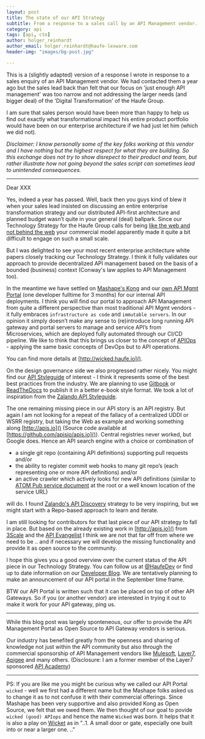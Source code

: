 ```yaml
---
layout: post
title: The state of our API Strategy
subtitle: From a response to a sales call by an API Management vendor.
category: api
tags: [api, cto]
author: holger_reinhardt
author_email: holger.reinhardt@haufe-lexware.com 
header-img: "images/bg-post.jpg"

---
```


This is a (slightly adapted) version of a response I wrote in response to a sales enquiry of an API Management vendor. We had contacted them a year ago but the sales lead back than felt that our focus on 'just enough API management' was too narrow and not addressing the larger needs (and bigger deal) of the 'Digital Transformation' of the Haufe Group.

I am sure that sales person would have been more than happy to help us find out exactly what transformational impact his entire product portfolio would have been on our enterprise architecture if we had just let him (which we did not).

*Disclaimer: I know personally some of the key folks working at this vendor and I have nothing but the highest respect for what they are building. So this exchange does not try to show disrepect to their product and team, but rather illustrate how not going beyond the sales script can sometimes lead to unintended consequences.*

---

Dear XXX

Yes, indeed a year has passed. Well, back then you guys kind of blew it when your sales lead insisted on discussing an entire enterprise transformation strategy and our distributed API-first architecture and planned budget wasn’t quite in your general (deal) ballpark. Since our Technology Strategy for the Haufe Group calls for being [like the web and not behind the web](http://martinfowler.com/articles/microservices.html) your commercial model apparently made it quite a bit difficult to engage on such a small scale.

But I was delighted to see your most recent enterprise architecture white papers closely tracking our Technology Strategy. I think it fully validates our approach to provide decentralized API management based on the basis of a bounded (business) context (Conway's law applies to API Management too).

In the meantime we have settled on [Mashape's Kong](https://github.com/Mashape/kong) and our [own API Mgmt Portal](http://wicked.haufe.io) (one developer fulltime for 3 months) for our internal API deployments. I think you will find our portal to approach API Management from quite a different perspective than most traditional API Mgmt vendors - it fully embraces `infrastructure as code` and `immutable servers`. In our opinion it simply doesn’t make any sense to (re)introduce long running API gateway and portal servers to manage and service API’s from Microservices, which are deployed fully automated through our CI/CD pipeline. We like to think that this brings us closer to the concept of [APIOps](http://www.slideshare.net/jmusser/why-api-ops-is-the-next-wave-of-devops-62440606) - applying the same basic concepts of DevOps but to API operations.

You can find more details at [http://wicked.haufe.io]().

On the design governance side we also progressed rather nicely.  You might find our [API Styleguide](https://github.com/Haufe-Lexware/api-style-guide) of interest - I think it represents some of the best best practices from the industry. We are planning to use [Gitbook](https://www.gitbook.com) or [ReadTheDocs](https://readthedocs.org) to publish it in a better e-book style format. We took a lot of inspiration from the [Zalando API Styleguide](http://zalando.github.io/restful-api-guidelines/).

The one remaining missing piece in our API story is an API registry. But again I am not looking for a repeat of the fallacy of a centralized UDDI or WSRR registry, but taking the Web as example and working something along [http://apis.io]() (Source code available at [https://github.com/apisio/apis.io]()). Central registries never worked, but Google does. Hence an API search engine with a choice or combination of

 * a single git repo (containing API definitions) supporting pull requests and/or
 * the ability to register commit web hooks to many git repo’s (each representing one or more API definitions) and/or 
 * an active crawler which actively looks for new API definitions (similar to [ATOM Pub service document](http://bitworking.org/projects/atom/rfc5023.html#find-collections) at the root or a well known location of the service URL)

will do. I found [Zalando's API Discovery](http://zalando.github.io/restful-api-guidelines/api-discovery/ApiDiscovery.html) strategy to be very inspiring, but we might start with a Repo-based approach to learn and iterate.

I am still looking for contributors for that last piece of our API strategy to fall in place. But based on the already existing work in [http://apis.io]() from [3Scale](https://www.3scale.net) and the [API Evangelist](http://apievangelist.com) I think we are not that far off from where we need to be .. and if necessary we will develop the missing functionality and provide it as open source to the community.

I hope this gives you a good overview over the current status of the API piece in our Technology Strategy. You can follow us at [@HaufeDev](https://twitter.com/haufedev) or find up to date information on our [Developer Blog](http://dev.haufe-lexware.com). We are tentatively planning to make an announcement of our API portal in the September time frame. 

BTW our API Portal is written such that it can be placed on top of other API Gateways. So if you (or another vendor) are interested in trying it out to make it work for your API gateway, ping us.

---

While this blog post was largely sponteneous, our offer to provide the API Management Portal as Open Source to API Gateway vendors is serious. 

Our industry has benefited greatly from the openness and sharing of knowledge not just within the API community but also through the commercial sponsorship of API Management vendors like [Mulesoft](https://www.mulesoft.com), [Layer7](http://www.ca.com/us/products/api-management.html), [Apigee](http://apigee.com) and many others. (Disclosure: I am a former member of the Layer7 sponsored [API Academy](http://www.apiacademy.co))

---

PS: If you are like me you might be curious why we called our API Portal `wicked` - well we first had a different name but the Mashape folks asked us to change it as to not confuse it with their commercial offerings. Since Mashape has been very supportive and also provided Kong as Open Source, we felt that we owed them. We then thought of our goal to povide `wicked (good) APIops` and hence the name `Wicked` was born. It helps that it is also a play on [Wicket](http://www.thefreedictionary.com/wicket) as in "..1. A small door or gate, especially one built into or near a larger one. .."
